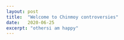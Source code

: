 ```yaml
---
layout: post
title:  "Welcome to Chinmoy controversies"
date:   2020-06-25
excerpt: "othersi am happy"
---
```

